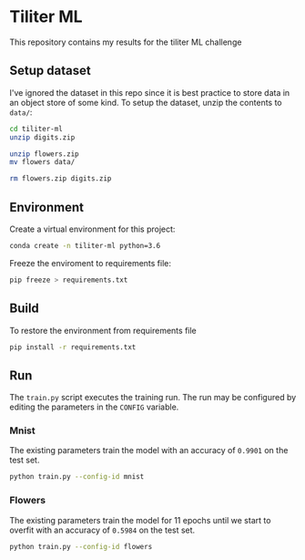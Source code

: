 # Tiliter ML

This repository contains my results for the tiliter ML challenge

## Setup dataset

I've ignored the dataset in this repo since it is best practice to store data in an object store of some kind. To setup
the dataset, unzip the contents to `data/`:

```bash
cd tiliter-ml
unzip digits.zip

unzip flowers.zip
mv flowers data/

rm flowers.zip digits.zip
```

## Environment

Create a virtual environment for this project:

```bash
conda create -n tiliter-ml python=3.6
```

Freeze the enviroment to requirements file:

```bash
pip freeze > requirements.txt
```

## Build

To restore the environment from requirements file

```bash
pip install -r requirements.txt
```

## Run

The `train.py` script executes the training run. The run may be configured by editing the parameters in the `CONFIG` variable.

### Mnist

The existing parameters train the model with an accuracy of `0.9901` on the test set.

```bash
python train.py --config-id mnist
```

### Flowers

The existing parameters train the model for 11 epochs until we start to overfit with an accuracy of `0.5984` on the test set.

```bash
python train.py --config-id flowers
```
